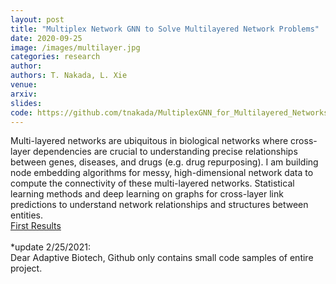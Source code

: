 ```yaml
---
layout: post
title: "Multiplex Network GNN to Solve Multilayered Network Problems"
date: 2020-09-25
image: /images/multilayer.jpg
categories: research
author:
authors: T. Nakada, L. Xie
venue:
arxiv:
slides:
code: https://github.com/tnakada/MultiplexGNN_for_Multilayered_Networks
---
```


Multi-layered networks are ubiquitous in biological networks where cross-layer dependencies are crucial to understanding precise relationships between genes, diseases, and drugs (e.g. drug repurposing). I am building node embedding algorithms for messy, high-dimensional network data to compute the connectivity of these multi-layered networks. Statistical learning methods and deep learning on graphs for cross-layer link predictions to understand network relationships and structures between entities.\
[First Results](infra5_TEST.html)\
\
*update 2/25/2021: \
Dear Adaptive Biotech, Github only contains small code samples of entire project.
